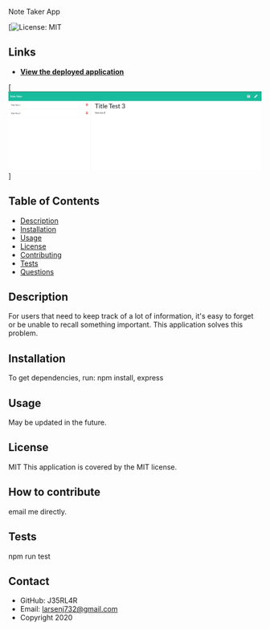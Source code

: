 
Note Taker App

[![License: MIT](https://img.shields.io/badge/License-MIT-yellow.svg)
## Links
* **[View the deployed application](https://note-taker-app-jrl-v1.herokuapp.com/)**

[![Screen Shot of Template](images/testsample.png)]
## Table of Contents
- [Description](#description)
- [Installation](#installation)
- [Usage](#usage)
- [License](#license)
- [Contributing](#contributing)
- [Tests](#tests)
- [Questions](#questions)
## Description
For users that need to keep track of a lot of information, it's easy to forget or be unable to recall something important. This application solves this problem.
## Installation
To get dependencies, run:
npm install, express
## Usage
May be updated in the future.
## License
MIT
This application is covered by the MIT license. 
## How to contribute
email me directly.
## Tests
npm run test
## Contact
* GitHub: J35RL4R
* Email: larsenj732@gmail.com
* Copyright 2020
